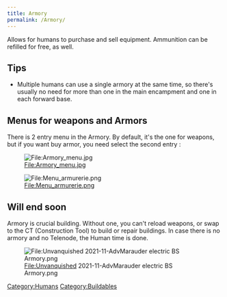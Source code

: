 ```yaml
---
title: Armory
permalink: /Armory/
---
```


Allows for humans to purchase and sell equipment. Ammunition can be
refilled for free, as well.

## Tips

- Multiple humans can use a single armory at the same time, so there's
  usually no need for more than one in the main encampment and one in
  each forward base.

## Menus for weapons and Armors

There is 2 entry menu in the Armory. By default, it's the one for
weapons, but if you want buy armor, you need select the second entry :

<figure>
<img src="Armory_menu.jpg_‎" title="File:Armory_menu.jpg ‎" />
<figcaption><a href="File:Armory_menu.jpg">File:Armory_menu.jpg</a>
‎</figcaption>
</figure>

<figure>
<img src="Menu_armurerie.png_‎" title="File:Menu_armurerie.png ‎" />
<figcaption><a
href="File:Menu_armurerie.png">File:Menu_armurerie.png</a> ‎</figcaption>
</figure>

## Will end soon

Armory is crucial building. Without one, you can't reload weapons, or
swap to the CT (Construction Tool) to build or repair buildings. In case
there is no armory and no Telenode, the Human time is done.

<figure>
<img src="Unvanquished_2021-11-AdvMarauder_electric_BS_Armory.png"
title="File:Unvanquished 2021-11-AdvMarauder electric BS Armory.png" />
<figcaption><a href="File:Unvanquished">File:Unvanquished</a>
2021-11-AdvMarauder electric BS Armory.png</figcaption>
</figure>

[Category:Humans](Category:Humans "wikilink")
[Category:Buildables](Category:Buildables "wikilink")